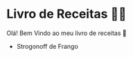 #  Livro de Receitas :man_cook:

Olá! Bem Vindo ao meu livro de receitas :wave:

- Strogonoff de Frango

  

